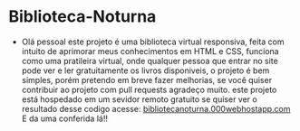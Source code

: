 # Biblioteca-Noturna
* Olá pessoal este projeto é uma biblioteca virtual responsiva, feita com intuito de aprimorar meus conhecimentos em HTML e CSS,
funciona como uma pratileira virtual, onde qualquer pessoa que entrar no site pode ver e ler gratuitamente os livros disponiveis, o
projeto é bem simples, porém pretendo em breve fazer melhorias, se você quiser contribuir ao projeto com pull requests agradeço muito.
este projeto está hospedado em um sevidor remoto gratuito se quiser ver o resultado desse codigo acesse: 
[bibliotecanoturna.000webhostapp.com](bibliotecanoturna.000webhostapp.com) E da uma conferida lá!!

